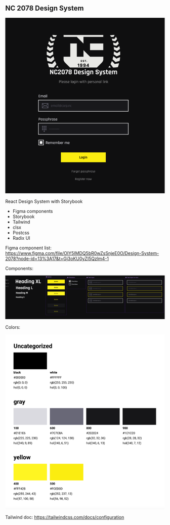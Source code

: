 ## NC 2078 Design System

![login page sample](doc/sample.png)

React Design System with Storybook

- Figma components
- Storybook
- Tailwind
- clsx
- Postcss
- Radix UI

Figma component list:
https://www.figma.com/file/OIY5IMDQ5bR0wZsSnjeE0O/Design-System-2078?node-id=13%3A17&t=Gj3oKU0yZI5Qzlm4-1


Components:


![components list](doc/components.png)

Colors:


![color list](doc/colors.png)


Tailwind doc:
https://tailwindcss.com/docs/configuration
